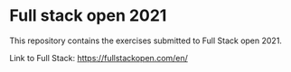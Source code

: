 # Full stack open 2021

This repository contains the exercises submitted to Full Stack open 2021.

Link to Full Stack: https://fullstackopen.com/en/
